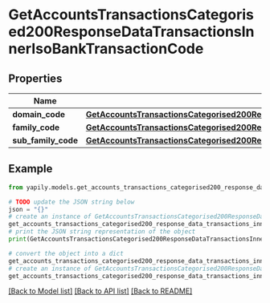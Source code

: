# GetAccountsTransactionsCategorised200ResponseDataTransactionsInnerIsoBankTransactionCode


## Properties

Name | Type | Description | Notes
------------ | ------------- | ------------- | -------------
**domain_code** | [**GetAccountsTransactionsCategorised200ResponseDataTransactionsInnerIsoBankTransactionCodeDomainCode**](GetAccountsTransactionsCategorised200ResponseDataTransactionsInnerIsoBankTransactionCodeDomainCode.md) |  | [optional] 
**family_code** | [**GetAccountsTransactionsCategorised200ResponseDataTransactionsInnerIsoBankTransactionCodeDomainCode**](GetAccountsTransactionsCategorised200ResponseDataTransactionsInnerIsoBankTransactionCodeDomainCode.md) |  | [optional] 
**sub_family_code** | [**GetAccountsTransactionsCategorised200ResponseDataTransactionsInnerIsoBankTransactionCodeDomainCode**](GetAccountsTransactionsCategorised200ResponseDataTransactionsInnerIsoBankTransactionCodeDomainCode.md) |  | [optional] 

## Example

```python
from yapily.models.get_accounts_transactions_categorised200_response_data_transactions_inner_iso_bank_transaction_code import GetAccountsTransactionsCategorised200ResponseDataTransactionsInnerIsoBankTransactionCode

# TODO update the JSON string below
json = "{}"
# create an instance of GetAccountsTransactionsCategorised200ResponseDataTransactionsInnerIsoBankTransactionCode from a JSON string
get_accounts_transactions_categorised200_response_data_transactions_inner_iso_bank_transaction_code_instance = GetAccountsTransactionsCategorised200ResponseDataTransactionsInnerIsoBankTransactionCode.from_json(json)
# print the JSON string representation of the object
print(GetAccountsTransactionsCategorised200ResponseDataTransactionsInnerIsoBankTransactionCode.to_json())

# convert the object into a dict
get_accounts_transactions_categorised200_response_data_transactions_inner_iso_bank_transaction_code_dict = get_accounts_transactions_categorised200_response_data_transactions_inner_iso_bank_transaction_code_instance.to_dict()
# create an instance of GetAccountsTransactionsCategorised200ResponseDataTransactionsInnerIsoBankTransactionCode from a dict
get_accounts_transactions_categorised200_response_data_transactions_inner_iso_bank_transaction_code_from_dict = GetAccountsTransactionsCategorised200ResponseDataTransactionsInnerIsoBankTransactionCode.from_dict(get_accounts_transactions_categorised200_response_data_transactions_inner_iso_bank_transaction_code_dict)
```
[[Back to Model list]](../README.md#documentation-for-models) [[Back to API list]](../README.md#documentation-for-api-endpoints) [[Back to README]](../README.md)


